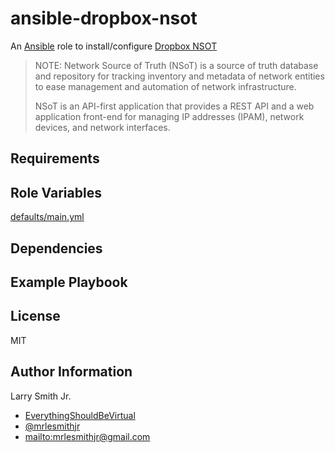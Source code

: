 # ansible-dropbox-nsot

An [Ansible](https://www.ansible.com) role to install/configure [Dropbox NSOT](https://github.com/dropbox/nsot)

> NOTE: Network Source of Truth (NSoT) is a source of truth database and
> repository for tracking inventory and metadata of network entities to ease
> management and automation of network infrastructure.
>
> NSoT is an API-first application that provides a REST API and a web
> application front-end for managing IP addresses (IPAM), network devices, and
> network interfaces.

## Requirements

## Role Variables

[defaults/main.yml](defaults/main.yml)

## Dependencies

## Example Playbook

## License

MIT

## Author Information

Larry Smith Jr.

-   [EverythingShouldBeVirtual](http://everythingshouldbevirtual.com)
-   [@mrlesmithjr](https://www.twitter.com/mrlesmithjr)
-   <mailto:mrlesmithjr@gmail.com>
